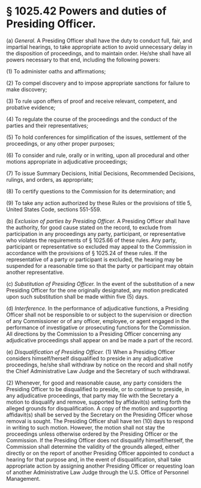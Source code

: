 # § 1025.42   Powers and duties of Presiding Officer.

(a) *General.* A Presiding Officer shall have the duty to conduct full, fair, and impartial hearings, to take appropriate action to avoid unnecessary delay in the disposition of proceedings, and to maintain order. He/she shall have all powers necessary to that end, including the following powers:


(1) To administer oaths and affirmations;


(2) To compel discovery and to impose appropriate sanctions for failure to make discovery;


(3) To rule upon offers of proof and receive relevant, competent, and probative evidence;


(4) To regulate the course of the proceedings and the conduct of the parties and their representatives;


(5) To hold conferences for simplification of the issues, settlement of the proceedings, or any other proper purposes;


(6) To consider and rule, orally or in writing, upon all procedural and other motions appropriate in adjudicative proceedings;


(7) To issue Summary Decisions, Initial Decisions, Recommended Decisions, rulings, and orders, as appropriate;


(8) To certify questions to the Commission for its determination; and


(9) To take any action authorized by these Rules or the provisions of title 5, United States Code, sections 551-559.


(b) *Exclusion of parties by Presiding Officer.* A Presiding Officer shall have the authority, for good cause stated on the record, to exclude from participation in any proceedings any party, participant, or representative who violates the requirements of § 1025.66 of these rules. Any party, participant or representative so excluded may appeal to the Commission in accordance with the provisions of § 1025.24 of these rules. If the representative of a party or participant is excluded, the hearing may be suspended for a reasonable time so that the party or participant may obtain another representative.


(c) *Substitution of Presiding Officer.* In the event of the substitution of a new Presiding Officer for the one originally designated, any motion predicated upon such substitution shall be made within five (5) days.


(d) *Interference.* In the performance of adjudicative functions, a Presiding Officer shall not be responsible to or subject to the supervision or direction of any Commissioner or of any officer, employee, or agent engaged in the performance of investigative or prosecuting functions for the Commission. All directions by the Commission to a Presiding Officer concerning any adjudicative proceedings shall appear on and be made a part of the record.


(e) *Disqualification of Presiding Officer.* (1) When a Presiding Officer considers himself/herself disqualified to preside in any adjudicative proceedings, he/she shall withdraw by notice on the record and shall notify the Chief Administrative Law Judge and the Secretary of such withdrawal.


(2) Whenever, for good and reasonable cause, any party considers the Presiding Officer to be disqualified to preside, or to continue to preside, in any adjudicative proceedings, that party may file with the Secretary a motion to disqualify and remove, supported by affidavit(s) setting forth the alleged grounds for disqualification. A copy of the motion and supporting affidavit(s) shall be served by the Secretary on the Presiding Officer whose removal is sought. The Presiding Officer shall have ten (10) days to respond in writing to such motion. However, the motion shall not stay the proceedings unless otherwise ordered by the Presiding Officer or the Commission. If the Presiding Officer does not disqualify himself/herself, the Commission shall determine the validity of the grounds alleged, either directly or on the report of another Presiding Officer appointed to conduct a hearing for that purpose and, in the event of disqualification, shall take appropriate action by assigning another Presiding Officer or requesting loan of another Administrative Law Judge through the U.S. Office of Personnel Management.




